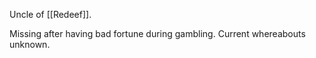 Uncle of [[Redeef]]. 

Missing after having bad fortune during gambling. Current whereabouts unknown.
